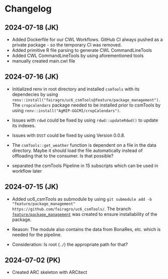 # Changelog

## 2024-07-18 (JK)
* Added Dockerfile for our CWL Workflows. GitHub CI always pushed as a private package - so the temporary CI was removed.
* Added primitive R file parsing to generate CWL CommandLineTools
* Added CWL CommandLineTools by using aforementioned tools
* manually created main.cwl file

## 2024-07-16 (JK)
* Initialized renv in root directory and installed `csmTools` with its dependecies by using `renv::install("fairagro/uc6_csmTools@feature/package_management")`. The `cropcalendars` package needed to be installed prior to csmTools by using `renv::install("AgMIP-GGCMI/cropCalendars")`.

* Issues with `rdwd` could be fixed by using `rdwd::updateRdwd()` to update its indexes.

* Issues with `DSST` could be fixed by using Version 0.0.8.

* The `csmTools::get_weather` function is dependent on a file in the data directory. Maybe it should load the file automatically instead of offloading that to the consumer. Is that possible?

* separated the csmTools Pipeline in 15 subscripts which can be used in workflow later

## 2024-07-15 (JK)
* Added uc6_csmTools as submodule by using 
`git submodule add -b "feature/package_management" https://github.com/fairagro/uc6_csmTools/`. The branch [`feature/package_management`](https://github.com/fairagro/uc6_csmTools/tree/feature/package_management) was created to ensure installability of the package.

* Reason: The module also contains the data from BonaRes, etc. which is needed for the pipeline.

* Consideration: Is root (`./`) the appropriate path for that?

## 2024-07-02 (PK)

* Created ARC skeleton with ARCitect